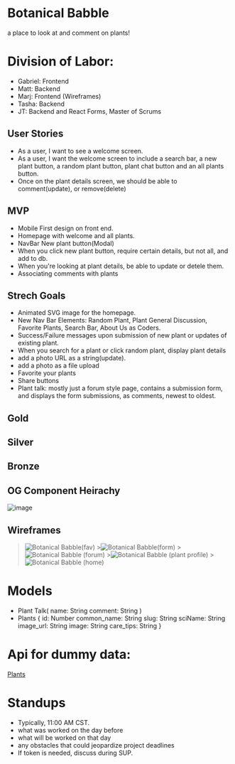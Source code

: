 # Botanical Babble

a place to look at and comment on plants!

# Division of Labor:

- Gabriel: Frontend
- Matt: Backend
- Marj: Frontend (Wireframes)
- Tasha: Backend
- JT: Backend and React Forms, Master of Scrums

## User Stories

- As a user, I want to see a welcome screen.
- As a user, I want the welcome screen to include a search bar, a new plant button, a random plant button, plant chat button and an all plants button.
- Once on the plant details screen, we should be able to comment(update), or remove(delete)

## MVP

- Mobile First design on front end.
- Homepage with welcome and all plants.
- NavBar New plant button(Modal)
- When you click new plant button, require certain details, but not all, and add to db.
- When you're looking at plant details, be able to update or detele them.
- Associating comments with plants

## Strech Goals

- Animated SVG image for the homepage.
- New Nav Bar Elements: Random Plant, Plant General Discussion, Favorite Plants, Search Bar, About Us as Coders.
- Success/Failure messages upon submission of new plant or updates of existing plant.
- When you search for a plant or click random plant, display plant details
- add a photo URL as a string(update).
- add a photo as a file upload
- Favorite your plants
- Share buttons
- Plant talk: mostly just a forum style page, contains a submission form, and displays the form submissions, as comments, newest to oldest.

## Gold

## Silver

## Bronze

## OG Component Heirachy

![image](https://user-images.githubusercontent.com/68978118/99417393-1a483c80-28b7-11eb-8083-abe17c91e554.png)

## Wireframes

> ![Botanical Babble(fav)](https://media.git.generalassemb.ly/user/30880/files/f246c500-2760-11eb-9f71-8d7a904823c9) >![Botanical Babble(form)](https://media.git.generalassemb.ly/user/30880/files/f2df5b80-2760-11eb-881c-a489226032c1) >![Botanical Babble (forum)](https://media.git.generalassemb.ly/user/30880/files/f377f200-2760-11eb-894d-9042971a1582) >![Botanical Babble (plant profile)](https://media.git.generalassemb.ly/user/30880/files/f4a91f00-2760-11eb-9789-26d5e4386429) >![Botanical Babble (home)](https://media.git.generalassemb.ly/user/30880/files/f541b580-2760-11eb-86ec-b0171e4d972f)

# Models

- Plant Talk(
  name: String
  comment: String
  )
- Plants {
  id: Number
  common_name: String
  slug: String
  sciName: String
  image_url: String
  image: String
  care_tips: String
  }

# Api for dummy data:

[Plants](https://trefle.io/)

# Standups

- Typically, 11:00 AM CST.
- what was worked on the day before
- what will be worked on that day
- any obstacles that could jeopardize project deadlines
- If token is needed, discuss during SUP.

